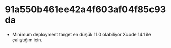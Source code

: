 # 91a550b461ee42a4f603af04f85c93da

- Minimum deployment target en düşük 11.0 olabiliyor Xcode 14.1 ile çalıştığım için.
